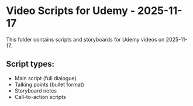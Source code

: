 # Video Scripts for Udemy - 2025-11-17

This folder contains scripts and storyboards for Udemy videos on 2025-11-17.

## Script types:
- Main script (full dialogue)
- Talking points (bullet format)
- Storyboard notes
- Call-to-action scripts
